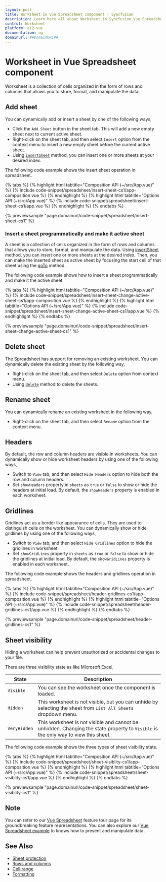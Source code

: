 ```yaml
---
layout: post
title: Worksheet in Vue Spreadsheet component | Syncfusion
description: Learn here all about Worksheet in Syncfusion Vue Spreadsheet component of Syncfusion Essential JS 2 and more.
control: Worksheet 
platform: ej2-vue
documentation: ug
domainurl: ##DomainURL##
---
```


# Worksheet in Vue Spreadsheet component

Worksheet is a collection of cells organized in the form of rows and columns that allows you to store, format, and manipulate the data.

## Add sheet

You can dynamically add or insert a sheet by one of the following ways,

* Click the `Add Sheet` button in the sheet tab. This will add a new empty sheet next to current active sheet.
* Right-click on the sheet tab, and then select `Insert` option from the context menu to insert a new empty sheet before the current active sheet.
* Using [`insertSheet`](https://ej2.syncfusion.com/vue/documentation/api/spreadsheet/#insertsheet) method, you can insert one or more sheets at your desired index.

The following code example shows the insert sheet operation in spreadsheet.

{% tabs %}
{% highlight html tabtitle="Composition API (~/src/App.vue)" %}
{% include code-snippet/spreadsheet/insert-sheet-cs1/app-composition.vue %}
{% endhighlight %}
{% highlight html tabtitle="Options API (~/src/App.vue)" %}
{% include code-snippet/spreadsheet/insert-sheet-cs1/app.vue %}
{% endhighlight %}
{% endtabs %}
        
{% previewsample "page.domainurl/code-snippet/spreadsheet/insert-sheet-cs1" %}

### Insert a sheet programmatically and make it active sheet

A sheet is a collection of cells organized in the form of rows and columns that allows you to store, format, and manipulate the data. Using [insertSheet](https://ej2.syncfusion.com/vue/documentation/api/spreadsheet/#insertsheet) method, you can insert one or more sheets at the desired index. Then, you can make the inserted sheet as active sheet by focusing the start cell of that sheet using the [goTo](https://ej2.syncfusion.com/vue/documentation/api/spreadsheet/#goto) method.

The following code example shows how to insert a sheet programmatically and make it the active sheet.

{% tabs %}
{% highlight html tabtitle="Composition API (~/src/App.vue)" %}
{% include code-snippet/spreadsheet/insert-sheet-change-active-sheet-cs1/app-composition.vue %}
{% endhighlight %}
{% highlight html tabtitle="Options API (~/src/App.vue)" %}
{% include code-snippet/spreadsheet/insert-sheet-change-active-sheet-cs1/app.vue %}
{% endhighlight %}
{% endtabs %}
        
{% previewsample "page.domainurl/code-snippet/spreadsheet/insert-sheet-change-active-sheet-cs1" %}

## Delete sheet

The Spreadsheet has support for removing an existing worksheet. You can dynamically delete the existing sheet by the following way,

* Right-click on the sheet tab, and then select `Delete` option from context menu.
* Using [`delete`](https://ej2.syncfusion.com/vue/documentation/api/spreadsheet/#delete ) method to delete the sheets.

## Rename sheet

You can dynamically rename an existing worksheet in the following way,

* Right-click on the sheet tab, and then select `Rename` option from the context menu.

## Headers

By default, the row and column headers are visible in worksheets. You can dynamically show or hide worksheet headers by using one of the following ways,

* Switch to `View` tab, and then select `Hide Headers` option to hide both the row and column headers.
* Set `showHeaders` property in `sheets` as `true` or `false` to show or hide the headers at initial load. By default, the `showHeaders` property is enabled in each worksheet.

## Gridlines

Gridlines act as a border like appearance of cells. They are used to distinguish cells on the worksheet. You can dynamically show or hide gridlines by using one of the following ways,

* Switch to `View` tab, and then select `Hide Gridlines` option to hide the gridlines in worksheet.
* Set `showGridLines` property in `sheets` as `true` or `false` to show or hide the gridlines at initial load. By default, the `showGridLines` property is enabled in each worksheet.

The following code example shows the headers and gridlines operation in spreadsheet.

{% tabs %}
{% highlight html tabtitle="Composition API (~/src/App.vue)" %}
{% include code-snippet/spreadsheet/header-gridlines-cs1/app-composition.vue %}
{% endhighlight %}
{% highlight html tabtitle="Options API (~/src/App.vue)" %}
{% include code-snippet/spreadsheet/header-gridlines-cs1/app.vue %}
{% endhighlight %}
{% endtabs %}
        
{% previewsample "page.domainurl/code-snippet/spreadsheet/header-gridlines-cs1" %}

## Sheet visibility

Hiding a worksheet can help prevent unauthorized or accidental changes to your file.

There are three visibility state as like Microsoft Excel,

| State | Description |
|-------|---------|
| `Visible` | You can see the worksheet once the component is loaded. |
| `Hidden` | This worksheet is not visible, but you can unhide by selecting the sheet from `List All Sheets` dropdown menu. |
| `VeryHidden` | This worksheet is not visible and cannot be unhidden. Changing the state property to `Visible` is the only way to view this sheet. |

The following code example shows the three types of sheet visibility state.

{% tabs %}
{% highlight html tabtitle="Composition API (~/src/App.vue)" %}
{% include code-snippet/spreadsheet/sheet-visiblity-cs1/app-composition.vue %}
{% endhighlight %}
{% highlight html tabtitle="Options API (~/src/App.vue)" %}
{% include code-snippet/spreadsheet/sheet-visiblity-cs1/app.vue %}
{% endhighlight %}
{% endtabs %}
        
{% previewsample "page.domainurl/code-snippet/spreadsheet/sheet-visiblity-cs1" %}

## Note

You can refer to our [Vue Spreadsheet](https://www.syncfusion.com/vue-ui-components/vue-spreadsheet) feature tour page for its groundbreaking feature representations. You can also explore our [Vue Spreadsheet example](https://ej2.syncfusion.com/vue/demos/#/material/spreadsheet/default.html) to knows how to present and manipulate data.

## See Also

* [Sheet protection](./protect-sheet)
* [Rows and columns](./rows-and-columns)
* [Cell range](./cell-range)
* [Formatting](./formatting)
